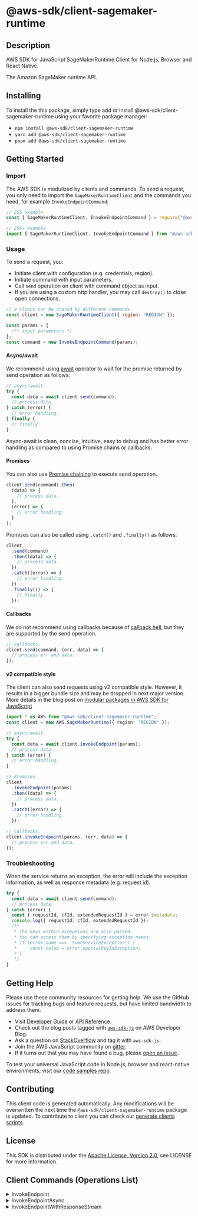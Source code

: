 <!-- generated file, do not edit directly -->

# @aws-sdk/client-sagemaker-runtime

## Description

AWS SDK for JavaScript SageMakerRuntime Client for Node.js, Browser and React Native.

<p> The Amazon SageMaker runtime API. </p>

## Installing

To install the this package, simply type add or install @aws-sdk/client-sagemaker-runtime
using your favorite package manager:

- `npm install @aws-sdk/client-sagemaker-runtime`
- `yarn add @aws-sdk/client-sagemaker-runtime`
- `pnpm add @aws-sdk/client-sagemaker-runtime`

## Getting Started

### Import

The AWS SDK is modulized by clients and commands.
To send a request, you only need to import the `SageMakerRuntimeClient` and
the commands you need, for example `InvokeEndpointCommand`:

```js
// ES5 example
const { SageMakerRuntimeClient, InvokeEndpointCommand } = require("@aws-sdk/client-sagemaker-runtime");
```

```ts
// ES6+ example
import { SageMakerRuntimeClient, InvokeEndpointCommand } from "@aws-sdk/client-sagemaker-runtime";
```

### Usage

To send a request, you:

- Initiate client with configuration (e.g. credentials, region).
- Initiate command with input parameters.
- Call `send` operation on client with command object as input.
- If you are using a custom http handler, you may call `destroy()` to close open connections.

```js
// a client can be shared by different commands.
const client = new SageMakerRuntimeClient({ region: "REGION" });

const params = {
  /** input parameters */
};
const command = new InvokeEndpointCommand(params);
```

#### Async/await

We recommend using [await](https://developer.mozilla.org/en-US/docs/Web/JavaScript/Reference/Operators/await)
operator to wait for the promise returned by send operation as follows:

```js
// async/await.
try {
  const data = await client.send(command);
  // process data.
} catch (error) {
  // error handling.
} finally {
  // finally.
}
```

Async-await is clean, concise, intuitive, easy to debug and has better error handling
as compared to using Promise chains or callbacks.

#### Promises

You can also use [Promise chaining](https://developer.mozilla.org/en-US/docs/Web/JavaScript/Guide/Using_promises#chaining)
to execute send operation.

```js
client.send(command).then(
  (data) => {
    // process data.
  },
  (error) => {
    // error handling.
  }
);
```

Promises can also be called using `.catch()` and `.finally()` as follows:

```js
client
  .send(command)
  .then((data) => {
    // process data.
  })
  .catch((error) => {
    // error handling.
  })
  .finally(() => {
    // finally.
  });
```

#### Callbacks

We do not recommend using callbacks because of [callback hell](http://callbackhell.com/),
but they are supported by the send operation.

```js
// callbacks.
client.send(command, (err, data) => {
  // process err and data.
});
```

#### v2 compatible style

The client can also send requests using v2 compatible style.
However, it results in a bigger bundle size and may be dropped in next major version. More details in the blog post
on [modular packages in AWS SDK for JavaScript](https://aws.amazon.com/blogs/developer/modular-packages-in-aws-sdk-for-javascript/)

```ts
import * as AWS from "@aws-sdk/client-sagemaker-runtime";
const client = new AWS.SageMakerRuntime({ region: "REGION" });

// async/await.
try {
  const data = await client.invokeEndpoint(params);
  // process data.
} catch (error) {
  // error handling.
}

// Promises.
client
  .invokeEndpoint(params)
  .then((data) => {
    // process data.
  })
  .catch((error) => {
    // error handling.
  });

// callbacks.
client.invokeEndpoint(params, (err, data) => {
  // process err and data.
});
```

### Troubleshooting

When the service returns an exception, the error will include the exception information,
as well as response metadata (e.g. request id).

```js
try {
  const data = await client.send(command);
  // process data.
} catch (error) {
  const { requestId, cfId, extendedRequestId } = error.$metadata;
  console.log({ requestId, cfId, extendedRequestId });
  /**
   * The keys within exceptions are also parsed.
   * You can access them by specifying exception names:
   * if (error.name === 'SomeServiceException') {
   *     const value = error.specialKeyInException;
   * }
   */
}
```

## Getting Help

Please use these community resources for getting help.
We use the GitHub issues for tracking bugs and feature requests, but have limited bandwidth to address them.

- Visit [Developer Guide](https://docs.aws.amazon.com/sdk-for-javascript/v3/developer-guide/welcome.html)
  or [API Reference](https://docs.aws.amazon.com/AWSJavaScriptSDK/v3/latest/index.html).
- Check out the blog posts tagged with [`aws-sdk-js`](https://aws.amazon.com/blogs/developer/tag/aws-sdk-js/)
  on AWS Developer Blog.
- Ask a question on [StackOverflow](https://stackoverflow.com/questions/tagged/aws-sdk-js) and tag it with `aws-sdk-js`.
- Join the AWS JavaScript community on [gitter](https://gitter.im/aws/aws-sdk-js-v3).
- If it turns out that you may have found a bug, please [open an issue](https://github.com/aws/aws-sdk-js-v3/issues/new/choose).

To test your universal JavaScript code in Node.js, browser and react-native environments,
visit our [code samples repo](https://github.com/aws-samples/aws-sdk-js-tests).

## Contributing

This client code is generated automatically. Any modifications will be overwritten the next time the `@aws-sdk/client-sagemaker-runtime` package is updated.
To contribute to client you can check our [generate clients scripts](https://github.com/aws/aws-sdk-js-v3/tree/main/scripts/generate-clients).

## License

This SDK is distributed under the
[Apache License, Version 2.0](http://www.apache.org/licenses/LICENSE-2.0),
see LICENSE for more information.

## Client Commands (Operations List)

<details>
<summary>
InvokeEndpoint
</summary>

[Command API Reference](https://docs.aws.amazon.com/AWSJavaScriptSDK/v3/latest/client/sagemaker-runtime/command/InvokeEndpointCommand/) / [Input](https://docs.aws.amazon.com/AWSJavaScriptSDK/v3/latest/Package/-aws-sdk-client-sagemaker-runtime/Interface/InvokeEndpointCommandInput/) / [Output](https://docs.aws.amazon.com/AWSJavaScriptSDK/v3/latest/Package/-aws-sdk-client-sagemaker-runtime/Interface/InvokeEndpointCommandOutput/)

</details>
<details>
<summary>
InvokeEndpointAsync
</summary>

[Command API Reference](https://docs.aws.amazon.com/AWSJavaScriptSDK/v3/latest/client/sagemaker-runtime/command/InvokeEndpointAsyncCommand/) / [Input](https://docs.aws.amazon.com/AWSJavaScriptSDK/v3/latest/Package/-aws-sdk-client-sagemaker-runtime/Interface/InvokeEndpointAsyncCommandInput/) / [Output](https://docs.aws.amazon.com/AWSJavaScriptSDK/v3/latest/Package/-aws-sdk-client-sagemaker-runtime/Interface/InvokeEndpointAsyncCommandOutput/)

</details>
<details>
<summary>
InvokeEndpointWithResponseStream
</summary>

[Command API Reference](https://docs.aws.amazon.com/AWSJavaScriptSDK/v3/latest/client/sagemaker-runtime/command/InvokeEndpointWithResponseStreamCommand/) / [Input](https://docs.aws.amazon.com/AWSJavaScriptSDK/v3/latest/Package/-aws-sdk-client-sagemaker-runtime/Interface/InvokeEndpointWithResponseStreamCommandInput/) / [Output](https://docs.aws.amazon.com/AWSJavaScriptSDK/v3/latest/Package/-aws-sdk-client-sagemaker-runtime/Interface/InvokeEndpointWithResponseStreamCommandOutput/)

</details>
